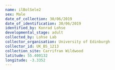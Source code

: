 ```yaml
---
name: ilBolSele2
sex: Male
date_of_collection: 30/06/2019
date_of_identification: 30/06/2019
identified_by: Konrad Lohse
developmental_stage: adult
collected_by: Lohse Lab
collector_organisation: University of Edinburgh
collector_id: UK_BS_1213
collection_site: Carrifran Wildwood
latitude: 55.400132
longitude: -3.3352
---
```

